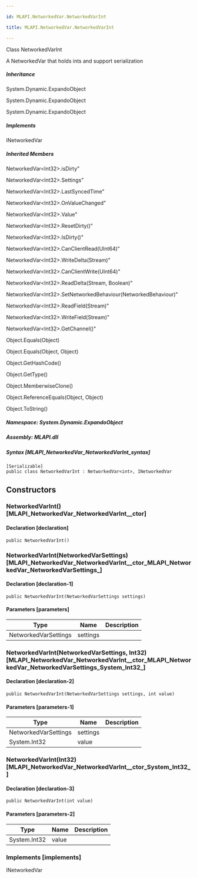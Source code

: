 ```yaml
---

id: MLAPI.NetworkedVar.NetworkedVarInt

title: MLAPI.NetworkedVar.NetworkedVarInt

---
```


Class NetworkedVarInt

<div class="markdown level0 summary" markdown="1">

A NetworkedVar that holds ints and support serialization

</div>

<div class="markdown level0 conceptual" markdown="1">

</div>

<div class="inheritance" markdown="1">

##### Inheritance

<div class="level0" markdown="1">

System.Dynamic.ExpandoObject

</div>

<div class="level1" markdown="1">

System.Dynamic.ExpandoObject

</div>

<div class="level2" markdown="1">

System.Dynamic.ExpandoObject

</div>

</div>

<div markdown="1" classs="implements">

##### Implements

<div markdown="1">

INetworkedVar

</div>

</div>

<div class="inheritedMembers" markdown="1">

##### Inherited Members

<div markdown="1">

NetworkedVar\<Int32\>.isDirty"

</div>

<div markdown="1">

NetworkedVar\<Int32\>.Settings"

</div>

<div markdown="1">

NetworkedVar\<Int32\>.LastSyncedTime"

</div>

<div markdown="1">

NetworkedVar\<Int32\>.OnValueChanged"

</div>

<div markdown="1">

NetworkedVar\<Int32\>.Value"

</div>

<div markdown="1">

NetworkedVar\<Int32\>.ResetDirty()"

</div>

<div markdown="1">

NetworkedVar\<Int32\>.IsDirty()"

</div>

<div markdown="1">

NetworkedVar\<Int32\>.CanClientRead(UInt64)"

</div>

<div markdown="1">

NetworkedVar\<Int32\>.WriteDelta(Stream)"

</div>

<div markdown="1">

NetworkedVar\<Int32\>.CanClientWrite(UInt64)"

</div>

<div markdown="1">

NetworkedVar\<Int32\>.ReadDelta(Stream, Boolean)"

</div>

<div markdown="1">

NetworkedVar\<Int32\>.SetNetworkedBehaviour(NetworkedBehaviour)"

</div>

<div markdown="1">

NetworkedVar\<Int32\>.ReadField(Stream)"

</div>

<div markdown="1">

NetworkedVar\<Int32\>.WriteField(Stream)"

</div>

<div markdown="1">

NetworkedVar\<Int32\>.GetChannel()"

</div>

<div markdown="1">

Object.Equals(Object)

</div>

<div markdown="1">

Object.Equals(Object, Object)

</div>

<div markdown="1">

Object.GetHashCode()

</div>

<div markdown="1">

Object.GetType()

</div>

<div markdown="1">

Object.MemberwiseClone()

</div>

<div markdown="1">

Object.ReferenceEquals(Object, Object)

</div>

<div markdown="1">

Object.ToString()

</div>

</div>

##### **Namespace**: System.Dynamic.ExpandoObject

##### **Assembly**: MLAPI.dll

##### Syntax [MLAPI_NetworkedVar_NetworkedVarInt_syntax]

    [Serializable]
    public class NetworkedVarInt : NetworkedVar<int>, INetworkedVar

## Constructors <span id="MLAPI_NetworkedVar_NetworkedVarInt__ctor_"></span>

### NetworkedVarInt() [MLAPI_NetworkedVar_NetworkedVarInt__ctor]

<div class="markdown level1 summary" markdown="1">

</div>

<div class="markdown level1 conceptual" markdown="1">

</div>

#### Declaration [declaration]

    public NetworkedVarInt()

<span id="MLAPI_NetworkedVar_NetworkedVarInt__ctor_"></span>

### NetworkedVarInt(NetworkedVarSettings) [MLAPI_NetworkedVar_NetworkedVarInt__ctor_MLAPI_NetworkedVar_NetworkedVarSettings_]

<div class="markdown level1 summary" markdown="1">

</div>

<div class="markdown level1 conceptual" markdown="1">

</div>

#### Declaration [declaration-1]

    public NetworkedVarInt(NetworkedVarSettings settings)

#### Parameters [parameters]

| Type                 | Name                                        | Description |
|----------------------|---------------------------------------------|-------------|
| NetworkedVarSettings | <span class="parametername">settings</span> |             |

<span id="MLAPI_NetworkedVar_NetworkedVarInt__ctor_"></span>

### NetworkedVarInt(NetworkedVarSettings, Int32) [MLAPI_NetworkedVar_NetworkedVarInt__ctor_MLAPI_NetworkedVar_NetworkedVarSettings_System_Int32_]

<div class="markdown level1 summary" markdown="1">

</div>

<div class="markdown level1 conceptual" markdown="1">

</div>

#### Declaration [declaration-2]

    public NetworkedVarInt(NetworkedVarSettings settings, int value)

#### Parameters [parameters-1]

| Type                                   | Name                                        | Description |
|----------------------------------------|---------------------------------------------|-------------|
| NetworkedVarSettings                   | <span class="parametername">settings</span> |             |
| <span class="xref">System.Int32</span> | <span class="parametername">value</span>    |             |

<span id="MLAPI_NetworkedVar_NetworkedVarInt__ctor_"></span>

### NetworkedVarInt(Int32) [MLAPI_NetworkedVar_NetworkedVarInt__ctor_System_Int32_]

<div class="markdown level1 summary" markdown="1">

</div>

<div class="markdown level1 conceptual" markdown="1">

</div>

#### Declaration [declaration-3]

    public NetworkedVarInt(int value)

#### Parameters [parameters-2]

| Type                                   | Name                                     | Description |
|----------------------------------------|------------------------------------------|-------------|
| <span class="xref">System.Int32</span> | <span class="parametername">value</span> |             |

### Implements [implements]

<div markdown="1">

INetworkedVar

</div>
